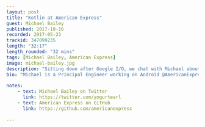 ```yaml
---
layout: post
title: "Kotlin at American Express"
guest: Michael Bailey
published: 2017-10-16
recorded: 2017-05-23
trackid: 347099235
length: "32:17"
length_rounded: "32 mins"
tags: [Michael Bailey, American Express]
image: michael-bailey.jpg
description: "Sitting down after Google I/O, we chat with Michael about their adoption of Kotlin at American Express, where they took a slightly different route to others."
bio: "Michael is a Principal Engineer working on Android @AmericanExpress. Google Developer Expert and @HarveyMudd alumni"
                                                                                                                                                                                                                                                                                        
notes: 
    - text: Michael Bailey on Twitter
      link: https://twitter.com/yogurtearl
    - text: American Express on GitHub
      link: https://github.com/americanexpress
      
---
```



